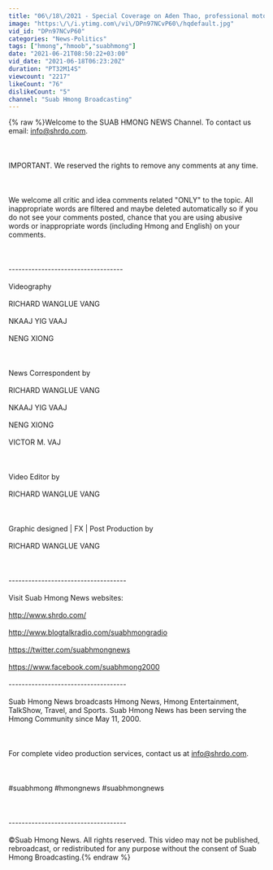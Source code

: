```yaml
---
title: "06\/18\/2021 - Special Coverage on Aden Thao, professional motorcycle racer, race at Road America"
image: "https:\/\/i.ytimg.com\/vi\/DPn97NCvP60\/hqdefault.jpg"
vid_id: "DPn97NCvP60"
categories: "News-Politics"
tags: ["hmong","hmoob","suabhmong"]
date: "2021-06-21T08:50:22+03:00"
vid_date: "2021-06-18T06:23:20Z"
duration: "PT32M14S"
viewcount: "2217"
likeCount: "76"
dislikeCount: "5"
channel: "Suab Hmong Broadcasting"
---
```

{% raw %}Welcome to the SUAB HMONG NEWS Channel.  To contact us email: info@shrdo.com.<br /><br /><br /><br />IMPORTANT. We reserved the rights to remove any comments at any time. <br /><br /><br /><br />We welcome all critic and idea comments related &quot;ONLY&quot; to the topic. All inappropriate words are filtered and maybe deleted automatically so if you do not see your comments posted, chance that you are using abusive words or inappropriate words (including Hmong and English) on your comments. <br /><br /><br /><br />-----------------------------------<br /><br />Videography<br /><br />RICHARD WANGLUE VANG<br /><br />NKAAJ YIG VAAJ<br /><br />NENG XIONG<br /><br /><br /><br />News Correspondent by<br /><br />RICHARD WANGLUE VANG<br /><br />NKAAJ YIG VAAJ<br /><br />NENG XIONG<br /><br />VICTOR M. VAJ<br /><br /><br /><br />Video Editor by<br /><br />RICHARD WANGLUE VANG<br /><br /><br /><br />Graphic designed | FX | Post Production by<br /><br />RICHARD WANGLUE VANG<br /><br /><br /><br />------------------------------------<br /><br />Visit Suab Hmong News websites:<br /><br /><a rel="nofollow" target="blank" href="http://www.shrdo.com/">http://www.shrdo.com/</a><br /><br /><a rel="nofollow" target="blank" href="http://www.blogtalkradio.com/suabhmongradio">http://www.blogtalkradio.com/suabhmongradio</a><br /><br /><a rel="nofollow" target="blank" href="https://twitter.com/suabhmongnews">https://twitter.com/suabhmongnews</a><br /><br /><a rel="nofollow" target="blank" href="https://www.facebook.com/suabhmong2000">https://www.facebook.com/suabhmong2000</a><br /><br />------------------------------------<br /><br />Suab Hmong News broadcasts Hmong News, Hmong Entertainment, TalkShow, Travel, and Sports.  Suab Hmong News has been serving the Hmong Community since May 11, 2000. <br /><br /><br /><br />For complete video production services, contact us at info@shrdo.com.<br /><br /><br /><br />#suabhmong #hmongnews #suabhmongnews<br /><br /><br /><br />------------------------------------<br /><br />©Suab Hmong News. All rights reserved. This video may not be published, rebroadcast, or redistributed for any purpose without the consent of Suab Hmong Broadcasting.{% endraw %}
